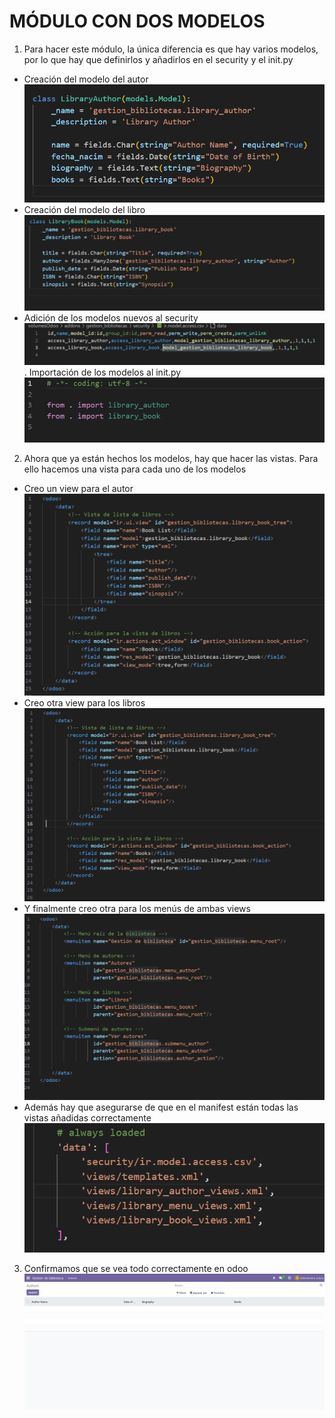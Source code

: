 # MÓDULO CON DOS MODELOS

1) Para hacer este módulo, la única diferencia es que hay varios modelos, por lo que hay que definirlos y añadirlos en el security y el init.py

- Creación del modelo del autor![alt text](image.png)
- Creación del modelo del libro ![alt text](image-1.png)
- Adición de los modelos nuevos al security![alt text](image-2.png)
. Importación de los modelos al init.py ![alt text](image-3.png)

2) Ahora que ya están hechos los modelos, hay que hacer las vistas. Para ello hacemos una vista para cada uno de los modelos

- Creo un view para el autor ![alt text](image-4.png)
- Creo otra view para los libros ![alt text](image-5.png)
- Y finalmente creo otra para los menús de ambas views ![alt text](image-6.png)
- Además hay que asegurarse de que en el manifest están todas las vistas añadidas correctamente![alt text](image-7.png)


3) Confirmamos que se vea todo correctamente en odoo![alt text](image-8.png)